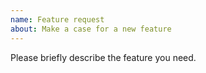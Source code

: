 ```yaml
---
name: Feature request
about: Make a case for a new feature
---
```


Please briefly describe the feature you need.
